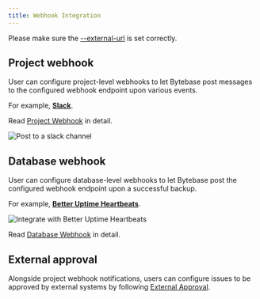 ```yaml
---
title: Webhook Integration
---
```


<HintBlock type="warning">

Please make sure the [--external-url](/docs/get-started/install/external-url) is set correctly.

</HintBlock>

## Project webhook

User can configure project-level webhooks to let Bytebase post messages to the configured webhook endpoint upon various events.

For example, **[Slack](https://slack.com/)**.

Read [Project Webhook](/docs/administration/webhook-integration/project-webhook) in detail.

![Post to a slack channel](/content/docs/webhook-slash-example.png)

## Database webhook

User can configure database-level webhooks to let Bytebase post the configured webhook endpoint upon a successful backup.

For example, **[Better Uptime Heartbeats](https://docs.betteruptime.com/monitoring/monitor-types/cron-and-heartbeat-monitor)**.

![Integrate with Better Uptime Heartbeats](/content/docs/webhook-integrate-example.png)

Read [Database Webhook](/docs/administration/webhook-integration/database-webhook) in detail.

## External approval

Alongside project webhook notifications, users can configure issues to be approved by external systems by following [External Approval](/docs/administration/webhook-integration/external-approval).
